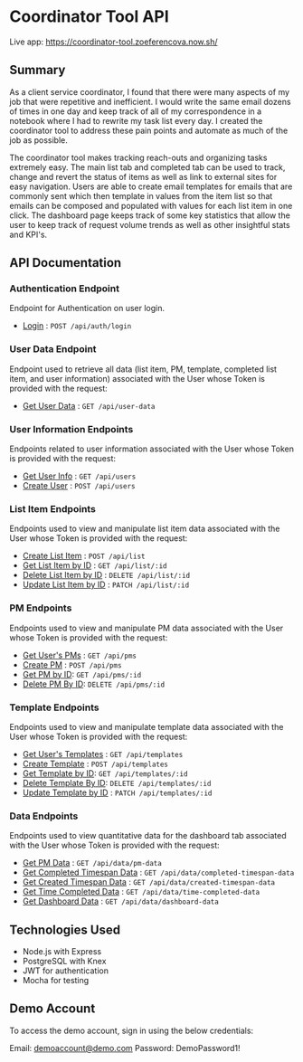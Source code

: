 # Coordinator Tool API

Live app: https://coordinator-tool.zoeferencova.now.sh/

## Summary

As a client service coordinator, I found that there were many aspects of my job that were repetitive and inefficient. I would write the same email dozens of times in one day and keep track of all of my correspondence in a notebook where I had to rewrite my task list every day. I created the coordinator tool to address these pain points and automate as much of the job as possible.

The coordinator tool makes tracking reach-outs and organizing tasks extremely easy. The main list tab and completed tab can be used to track, change and revert the status of items as well as link to external sites for easy navigation. Users are able to create email templates for emails that are commonly sent which then template in values from the item list so that emails can be composed and populated with values for each list item in one click. The dashboard page keeps track of some key statistics that allow the user to keep track of request volume trends as well as other insightful stats and KPI's.

## API Documentation

### Authentication Endpoint

Endpoint for Authentication on user login.

* [Login](docs/auth/login.md) : `POST /api/auth/login`

### User Data Endpoint

Endpoint used to retrieve all data (list item, PM, template, completed list item, and user information) associated with the User whose Token is provided with the request:

* [Get User Data](docs/user-data/get.md) : `GET /api/user-data`

### User Information Endpoints

Endpoints related to user information associated with the User whose Token is provided with the request:

* [Get User Info](docs/user/get.md) : `GET /api/users`
* [Create User](docs/user/post.md) : `POST /api/users`

### List Item Endpoints

Endpoints used to view and manipulate list item data associated with the User whose Token is provided with the request:

* [Create List Item](docs/items/post.md) : `POST /api/list`
* [Get List Item by ID](docs/items/id/get.md) : `GET /api/list/:id`
* [Delete List Item by ID](docs/items/id/delete.md) : `DELETE /api/list/:id`
* [Update List Item by ID](docs/items/id/patch.md) : `PATCH /api/list/:id`

### PM Endpoints

Endpoints used to view and manipulate PM data associated with the User whose Token is provided with the request:

* [Get User's PMs](docs/pms/get.md) : `GET /api/pms`
* [Create PM](docs/pms/post.md) : `POST /api/pms`
* [Get PM by ID](docs/pms/id/get.md): `GET /api/pms/:id`
* [Delete PM By ID](docs/pms/id/delete.md): `DELETE /api/pms/:id`

### Template Endpoints

Endpoints used to view and manipulate template data associated with the User whose Token is provided with the request:

* [Get User's Templates](docs/templates/get.md) : `GET /api/templates`
* [Create Template](docs/templates/post.md) : `POST /api/templates`
* [Get Template by ID](docs/templates/id/get.md): `GET /api/templates/:id`
* [Delete Template By ID](docs/templates/id/delete.md): `DELETE /api/templates/:id`
* [Update Template by ID](docs/templates/id/patch.md) : `PATCH /api/templates/:id`

### Data Endpoints

Endpoints used to view quantitative data for the dashboard tab associated with the User whose Token is provided with the request:

* [Get PM Data](docs/data/pm-data.md) : `GET /api/data/pm-data`
* [Get Completed Timespan Data](docs/data/completed-timespan-data.md) : `GET /api/data/completed-timespan-data`
* [Get Created Timespan Data](docs/data/created-timespan-data.md) : `GET /api/data/created-timespan-data`
* [Get Time Completed Data](docs/data/time-completed-data.md) : `GET /api/data/time-completed-data`
* [Get Dashboard Data](docs/data/dashboard-data.md) : `GET /api/data/dashboard-data`

## Technologies Used

* Node.js with Express
* PostgreSQL with Knex
* JWT for authentication
* Mocha for testing

## Demo Account

To access the demo account, sign in using the below credentials:

Email: demoaccount@demo.com
Password: DemoPassword1!
